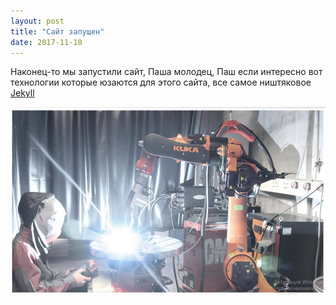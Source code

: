 ```yaml
---
layout: post
title: "Сайт запущен"
date: 2017-11-10
---
```


Наконец-то мы запустили сайт, Паша молодец, Паш если интересно вот технологии которые юзаются для этого сайта, все самое ништяковое [Jekyll](http://jekyllrb.com) 


<img src="/assets/img/MainImage.jpg" height="300" width="600" />